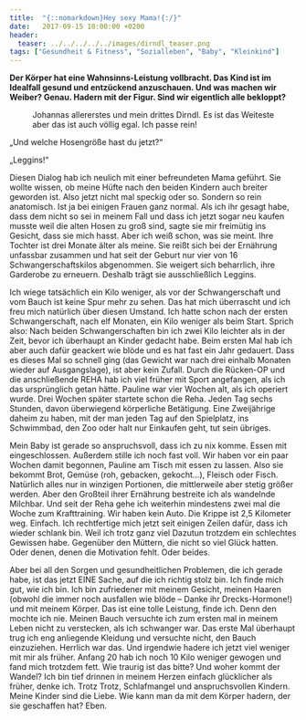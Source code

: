 ```yaml
---
title:  "{::nomarkdown}Hey sexy Mama!{:/}"
date:   2017-09-15 10:00:00 +0200
header:
  teaser: ../../../../../images/dirndl_teaser.png
tags: ["Gesundheit & Fitness", "Sozialleben", "Baby", "Kleinkind"]
---
```

**Der Körper hat eine Wahnsinns-Leistung vollbracht. Das Kind ist im Idealfall gesund und entzückend anzuschauen. Und was machen wir Weiber? Genau. Hadern mit der Figur. Sind wir eigentlich alle bekloppt?**

<figure>
  <img src="../../../../../images/dirndl.png" alt="">
  <figcaption>Johannas allererstes und mein drittes Dirndl. Es ist das Weiteste aber das ist auch völlig egal. Ich passe rein!</figcaption>
</figure>


„Und welche Hosengröße hast du jetzt?“

„Leggins!“

Diesen Dialog hab ich neulich mit einer befreundeten Mama geführt. Sie wollte wissen, ob meine Hüfte nach den beiden Kindern auch breiter geworden ist. Also jetzt nicht mal speckig oder so. Sondern so rein anatomisch. Ist ja bei einigen Frauen ganz normal. Als ich ihr gesagt habe, dass dem nicht so sei in meinem Fall und dass ich jetzt sogar neu kaufen musste weil die alten Hosen zu groß sind, sagte sie mir freimütig ins Gesicht, dass sie mich hasst. Aber ich weiß schon, was sie meint. Ihre Tochter ist drei Monate älter als meine. Sie reißt sich bei der Ernährung unfassbar zusammen und hat seit der Geburt nur vier von 16 Schwangerschaftskilos abgenommen. Sie weigert sich beharrlich, ihre Garderobe zu erneuern. Deshalb trägt sie ausschließlich Leggins. 

Ich wiege tatsächlich ein Kilo weniger, als vor der Schwangerschaft und vom Bauch ist keine Spur mehr zu sehen. Das hat mich überrascht und ich freu mich natürlich über diesen Umstand. Ich hatte schon nach der ersten Schwangerschaft, nach elf Monaten, ein Kilo weniger als beim Start. Sprich also: Nach beiden Schwangerschaften bin ich zwei Kilo leichter als in der Zeit, bevor ich überhaupt an Kinder gedacht habe. Beim ersten Mal hab ich aber auch dafür geackert wie blöde und es hat fast ein Jahr gedauert. Dass es dieses Mal so schnell ging (das Gewicht war nach drei einhalb Monaten wieder auf Ausgangslage), ist aber kein Zufall. Durch die Rücken-OP und die anschließende REHA hab ich viel früher mit Sport angefangen, als ich das ursprünglich getan hätte. Pauline war vier Wochen alt, als ich operiert wurde. Drei Wochen später startete schon die Reha. Jeden Tag sechs Stunden, davon überwiegend körperliche Betätigung. Eine Zweijährige daheim zu haben, mit der man jeden Tag auf den Spielplatz, ins Schwimmbad, den Zoo oder halt nur Einkaufen geht, tut sein übriges.

Mein Baby ist gerade so anspruchsvoll, dass ich zu nix komme. Essen mit eingeschlossen. Außerdem stille ich noch fast voll. Wir haben vor ein paar Wochen damit begonnen, Pauline am Tisch mit essen zu lassen. Also sie bekommt Brot, Gemüse (roh, gebacken, gekocht…), Fleisch oder Fisch. Natürlich alles nur in winzigen Portionen, die mittlerweile aber stetig größer werden. Aber den Großteil ihrer Ernährung bestreite ich als wandelnde Milchbar. Und seit der Reha gehe ich weiterhin mindestens zwei mal die Woche zum Krafttraining. Wir haben kein Auto. Die Krippe ist 2,5 Kilometer weg. Einfach. Ich rechtfertige mich jetzt seit einigen Zeilen dafür, dass ich wieder schlank bin. Weil ich trotz ganz viel Dazutun trotzdem ein schlechtes Gewissen habe. Gegenüber den Müttern, die nicht so viel Glück hatten. Oder denen, denen die Motivation fehlt. Oder beides. 

Aber bei all den Sorgen und gesundheitlichen Problemen, die ich gerade habe, ist das jetzt EINE Sache, auf die ich richtig stolz bin. Ich finde mich gut, wie ich bin. Ich bin zufriedener mit meinem Gesicht, meinen Haaren (obwohl die immer noch ausfallen wie blöde – Danke ihr Drecks-Hormone!) und mit meinem Körper. Das ist eine tolle Leistung, finde ich. Denn den mochte ich nie. Meinen Bauch versuchte ich zum ersten mal in meinem Leben nicht zu verstecken, als ich schwanger war. Das erste Mal überhaupt trug ich eng anliegende Kleidung und versuchte nicht, den Bauch einzuziehen. Herrlich war das. Und irgendwie hadere ich jetzt viel weniger mit mir als früher. Anfang 20 hab ich noch 10 Kilo weniger gewogen und fand mich trotzdem fett. Wie traurig ist das bitte? Und woher kommt der Wandel? Ich bin tief drinnen in meinem Herzen einfach glücklicher als früher, denke ich. Trotz Trotz, Schlafmangel und anspruchsvollen Kindern. Meine Kinder sind die Liebe. Wie kann man da mit dem Körper hadern, der sie geschaffen hat? Eben.


















